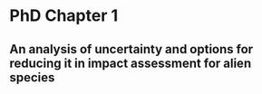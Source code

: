 # PhD Chapter 1
## An analysis of uncertainty and options for reducing it in impact assessment for alien species
